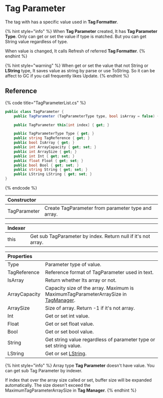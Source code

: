 # Tag Parameter

The tag with has a specific value used in **Tag Formatter**.

{% hint style="info" %}
When **Tag Parameter** created, It has **Tag Parameter Type**. Only can get or set the value if type is matched. But you can get String value regardless of type.

When value is changed, It calls Refresh of referred **Tag Formatter**.
{% endhint %}

{% hint style="warning" %}
When get or set the value that not String or **LString** type, It saves value as string by parse or use ToString. So it can be affect to GC if you call frequently likes Update.
{% endhint %}

## Reference

{% code title="TagParameterList.cs" %}
```csharp
public class TagParameter {
    public TagParameter (TagParameterType type, bool isArray = false) { }

    public TagParameter this[int index] { get; }

    public TagParameterType Type { get; }
    public string TagReference { get; }
    public bool IsArray { get; }
    public int ArrayCapacity { get; set; }
    public int ArraySize { get; }  
    public int Int { get; set; }
    public float Float { get; set; }
    public bool Bool { get; set; }
    public string String { get; set; }
    public LString LString { get; set; }
}
```
{% endcode %}

| Constructor |  |
| :--- | :--- |
| TagParameter | Create TagParameter from parameter type and array. |

| Indexer |  |
| :--- | :--- |
| this | Get sub TagParameter by index. Return null if it's not array. |

| Properties |  |
| :--- | :--- |
| Type | Parameter type of value. |
| TagReference | Reference format of TagParameter used in text. |
| IsArray | Return whether Its array or not. |
| ArrayCapacity | Capacity size of the array. Maximum is MaximumTagParameterArraySize in [TagManager](../tag-manager/). |
| ArraySize | Size of array. Return -1 if it's not array. |
| Int | Get or set int value. |
| Float | Get or set float value. |
| Bool | Get or set bool value. |
| String | Get string value regardless of parameter type or set string value. |
| LString | Get or set [LString](../../lvalue/lvalue-type.md). |

{% hint style="info" %}
Array type **Tag Parameter** doesn't have value. You can get sub Tag Parameter by indexer.

If index that over the array size called or set, buffer size will be expanded automatically. The size doesn't exceed the MaximumTagParameterArraySize in **Tag Manager**.
{% endhint %}

